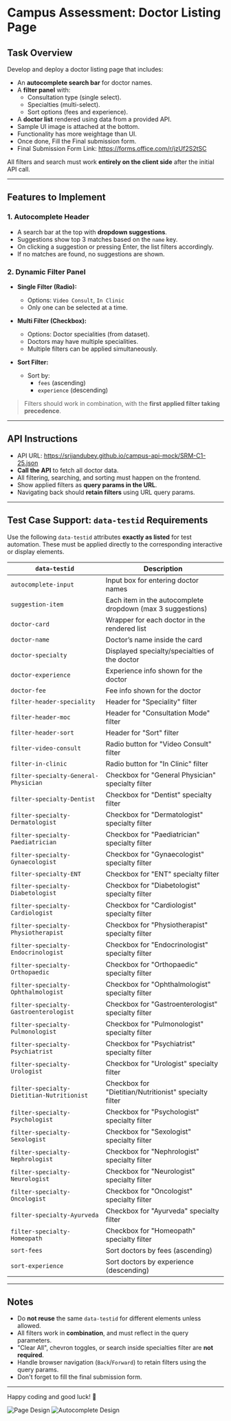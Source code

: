 # Campus Assessment: Doctor Listing Page

## Task Overview

Develop and deploy a doctor listing page that includes:

- An **autocomplete search bar** for doctor names.
- A **filter panel** with:
  - Consultation type (single select).
  - Specialties (multi-select).
  - Sort options (fees and experience).
- A **doctor list** rendered using data from a provided API.
- Sample UI image is attached at the bottom.
- Functionality has more weightage than UI.
- Once done, Fill the Final submission form.
- Final Submission Form Link: https://forms.office.com/r/jzUf2S2tSC

All filters and search must work **entirely on the client side** after the initial API call.

---

##  Features to Implement

### 1. Autocomplete Header
- A search bar at the top with **dropdown suggestions**.
- Suggestions show top 3 matches based on the `name` key.
- On clicking a suggestion or pressing Enter, the list filters accordingly.
- If no matches are found, no suggestions are shown.

### 2. Dynamic Filter Panel
- **Single Filter (Radio):**
  - Options: `Video Consult`, `In Clinic`
  - Only one can be selected at a time.

- **Multi Filter (Checkbox):**
  - Options: Doctor specialities (from dataset).
  - Doctors may have multiple specialities.
  - Multiple filters can be applied simultaneously.

- **Sort Filter:**
  - Sort by:
    - `fees` (ascending)
    - `experience` (descending)

> Filters should work in combination, with the **first applied filter taking precedence**.

---

## API Instructions 

- API URL: https://srijandubey.github.io/campus-api-mock/SRM-C1-25.json
- **Call the API** to fetch all doctor data.
- All filtering, searching, and sorting must happen on the frontend.
- Show applied filters as **query params in the URL**.
- Navigating back should **retain filters** using URL query params.

---

## Test Case Support: `data-testid` Requirements

Use the following `data-testid` attributes **exactly as listed** for test automation. These must be applied directly to the corresponding interactive or display elements.

| `data-testid`                        | Description                                                   |
|-------------------------------------|---------------------------------------------------------------|
| `autocomplete-input`                | Input box for entering doctor names                          |
| `suggestion-item`                   | Each item in the autocomplete dropdown (max 3 suggestions)   |
| `doctor-card`                       | Wrapper for each doctor in the rendered list                 |
| `doctor-name`                       | Doctor’s name inside the card                                |
| `doctor-specialty`                  | Displayed specialty/specialties of the doctor                |
| `doctor-experience`                | Experience info shown for the doctor                         |
| `doctor-fee`                        | Fee info shown for the doctor                                |
| `filter-header-speciality`             | Header for "Speciality" filter                      |
| `filter-header-moc`             | Header for "Consultation Mode" filter                      |
| `filter-header-sort`             | Header for "Sort" filter                      |
| `filter-video-consult`             | Radio button for "Video Consult" filter                      |
| `filter-in-clinic`                 | Radio button for "In Clinic" filter                          |
| `filter-specialty-General-Physician`| Checkbox for "General Physician" specialty filter            |
| `filter-specialty-Dentist`          | Checkbox for "Dentist" specialty filter                      |
| `filter-specialty-Dermatologist`    | Checkbox for "Dermatologist" specialty filter                |
| `filter-specialty-Paediatrician`    | Checkbox for "Paediatrician" specialty filter                |
| `filter-specialty-Gynaecologist`    | Checkbox for "Gynaecologist" specialty filter                |
| `filter-specialty-ENT`              | Checkbox for "ENT" specialty filter                          |
| `filter-specialty-Diabetologist`    | Checkbox for "Diabetologist" specialty filter                |
| `filter-specialty-Cardiologist`     | Checkbox for "Cardiologist" specialty filter                 |
| `filter-specialty-Physiotherapist`  | Checkbox for "Physiotherapist" specialty filter              |
| `filter-specialty-Endocrinologist`  | Checkbox for "Endocrinologist" specialty filter              |
| `filter-specialty-Orthopaedic`      | Checkbox for "Orthopaedic" specialty filter                  |
| `filter-specialty-Ophthalmologist`  | Checkbox for "Ophthalmologist" specialty filter              |
| `filter-specialty-Gastroenterologist`| Checkbox for "Gastroenterologist" specialty filter          |
| `filter-specialty-Pulmonologist`    | Checkbox for "Pulmonologist" specialty filter                |
| `filter-specialty-Psychiatrist`     | Checkbox for "Psychiatrist" specialty filter                 |
| `filter-specialty-Urologist`        | Checkbox for "Urologist" specialty filter                    |
| `filter-specialty-Dietitian-Nutritionist` | Checkbox for "Dietitian/Nutritionist" specialty filter |
| `filter-specialty-Psychologist`     | Checkbox for "Psychologist" specialty filter                 |
| `filter-specialty-Sexologist`       | Checkbox for "Sexologist" specialty filter                   |
| `filter-specialty-Nephrologist`     | Checkbox for "Nephrologist" specialty filter                 |
| `filter-specialty-Neurologist`      | Checkbox for "Neurologist" specialty filter                  |
| `filter-specialty-Oncologist`       | Checkbox for "Oncologist" specialty filter                   |
| `filter-specialty-Ayurveda`         | Checkbox for "Ayurveda" specialty filter                     |
| `filter-specialty-Homeopath`        | Checkbox for "Homeopath" specialty filter                    |
| `sort-fees`                         | Sort doctors by fees (ascending)                             |
| `sort-experience`                  | Sort doctors by experience (descending)                      |

---

## Notes

- Do **not reuse** the same `data-testid` for different elements unless allowed.
- All filters work in **combination**, and must reflect in the query parameters.
- "Clear All", chevron toggles, or search inside specialties filter are **not required**.
- Handle browser navigation (`Back`/`Forward`) to retain filters using the query params.
- Don't forget to fill the final submission form.

---

Happy coding and good luck! 🚀

![Page Design](https://cmsuatstor.blob.core.windows.net/cms-uat/assets/image_8e9f8f882a.png "Sample Page Design")
![Autocomplete Design](https://cmsuatstor.blob.core.windows.net/cms-uat/assets/image_1_c40c34dccc.png "Sample Autocomplete Design")